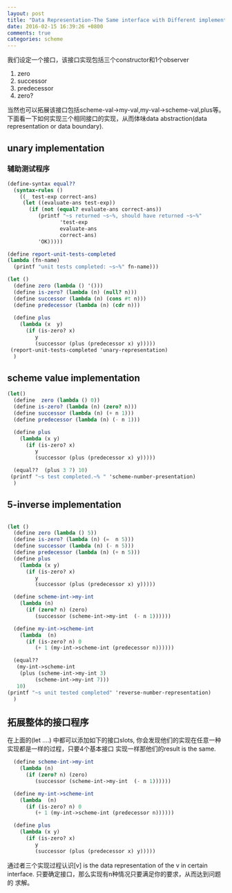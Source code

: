 ```yaml
---
layout: post
title: "Data Representation-The Same interface with Different implementation"
date: 2016-02-15 16:39:26 +0800
comments: true
categories: scheme
---
```


我们设定一个接口，该接口实现包括三个constructor和1个observer

1. zero
2. successor
3. predecessor
4. zero?

当然也可以拓展该接口包括scheme-val->my-val,my-val->scheme-val,plus等。
下面看一下如何实现三个相同接口的实现，从而体味data abstraction(data 
representation or data boundary).
<!--more-->

## unary implementation


### 辅助测试程序
``` scheme
(define-syntax equal??
  (syntax-rules ()
    ((_ test-exp correct-ans)
     (let ((evaluate-ans test-exp))
       (if (not (equal? evaluate-ans correct-ans))
          (printf "~s returned ~s~%, should have returned ~s~%"
                 'test-exp
                 evaluate-ans
                 correct-ans)
          'OK)))))

(define report-unit-tests-completed
(lambda (fn-name)
  (printf "unit tests completed: ~s~%" fn-name)))

```

``` scheme
(let ()
  (define zero (lambda () '()))
  (define is-zero? (lambda (n) (null? n)))
  (define successor (lambda (n) (cons #t n)))
  (define predecessor (lambda (n) (cdr n)))
  
  (define plus
    (lambda (x  y)
      (if (is-zero? x)
         y
         (successor (plus (predecessor x) y)))))
 (report-unit-tests-completed 'unary-representation)
  )

```
## scheme value implementation
``` scheme
(let()
  (define  zero (lambda () 0))
  (define is-zero? (lambda (n) (zero? n)))
  (define successor (lambda (n) (+ n 1)))
  (define predecessor (lambda (n) (- n 1)))

  (define plus
    (lambda (x y)
      (if (is-zero? x)
         y
         (successor (plus (predecessor x) y)))))

  (equal??  (plus 3 7) 10)
 (printf "~s test completed.~% " 'scheme-number-presentation)
  )


```

## 5-inverse implementation
``` scheme

(let ()
  (define zero (lambda () 5))
  (define is-zero? (lambda (n) (=  n 5)))
  (define successor (lambda (n) (- n 5)))
  (define predecessor (lambda (n) (+ n 5)))
  (define plus
    (lambda (x y)
      (if (is-zero? x)
         y
         (successor (plus (predecessor x) y)))))

  (define scheme-int->my-int
    (lambda (n)
      (if (zero? n) (zero)
         (successor (scheme-int->my-int  (- n 1))))))

  (define my-int->scheme-int
    (lambda  (n)
      (if (is-zero? n) 0
         (+ 1 (my-int->scheme-int (predecessor n))))))

  (equal??
   (my-int->scheme-int
    (plus (scheme-int->my-int 3)
         (scheme-int->my-int 7)))
   10)
(printf "~s unit tested completed" 'reverse-number-representation)
  )
```


## 拓展整体的接口程序

在上面的(let ....) 中都可以添加如下的接口slots,
你会发现他们的实现在任意一种实现都是一样的过程，只要4个基本接口
实现一样那他们的result is the same.

``` scheme
  (define scheme-int->my-int
    (lambda (n)
      (if (zero? n) (zero)
         (successor (scheme-int->my-int  (- n 1))))))

  (define my-int->scheme-int
    (lambda  (n)
      (if (is-zero? n) 0
         (+ 1 (my-int->scheme-int (predecessor n))))))

  (define plus
    (lambda (x y)
      (if (is-zero? x)
         y
         (successor (plus (predecessor x) y)))))

```



通过者三个实现过程认识[v] is the data representation of the v in certain
interface. 只要确定接口，那么实现有n种情况只要满足你的要求，从而达到问题的
求解。
